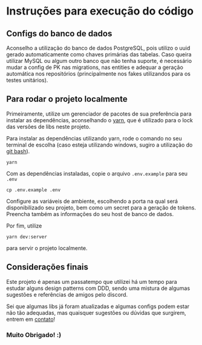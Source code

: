 # Instruções para execução do código
## Configs do banco de dados
Aconselho a utilização do banco de dados PostgreSQL, pois utilizo o uuid gerado automaticamente como chaves primárias das tabelas. Caso queira utilizar MySQL ou algum outro banco que não tenha suporte, é necessário mudar a config de PK nas migrations, nas entities e adequar a geração automática nos repositórios (principalmente nos fakes utilizandos para os testes unitários).

## Para rodar o projeto localmente
Primeiramente, utilize um gerenciador de pacotes de sua preferência para instalar as dependências, aconselhando o [yarn](https://classic.yarnpkg.com/lang/en/docs/install/#windows-stable), que é utilizado para o lock das versões de libs neste projeto.

Para instalar as dependências utilizando yarn, rode o comando no seu terminal de escolha (caso esteja utilizando windows, sugiro a utilização do [git bash](https://git-scm.com/downloads)).

```yarn```

Com as dependências instaladas, copie o arquivo `.env.example` para seu `.env`

```cp .env.example .env```

Configure as variáveis de ambiente, escolhendo a porta na qual será disponibilizado seu projeto, bem como um secret para a geração de tokens. Preencha também as informações do seu host de banco de dados.

Por fim, utilize 

```yarn dev:server```

para servir o projeto localmente. 

## Considerações finais

Este projeto é apenas um passatempo que utilizei há um tempo para estudar alguns design patterns com DDD, sendo uma mistura de algumas sugestões e referências de amigos pelo discord.

Sei que algumas libs já foram atualizadas e algumas configs podem estar não tão adequadas, mas quaisquer sugestões ou dúvidas que surgirem, entrem em [contato](https://linkedin.com/in/ivandersr)!

### Muito Obrigado! :)

